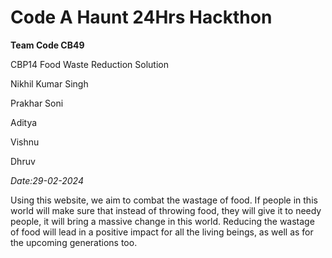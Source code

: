 <h1>Code A Haunt 24Hrs Hackthon</h1>
<p><b>Team Code CB49</b></p>
<p>CBP14 Food Waste Reduction Solution</p>
<p>Nikhil Kumar Singh</p>
<p>Prakhar Soni</p>
<p>Aditya</p>
<p>Vishnu</p>
<p>Dhruv</p>
<i>Date:29-02-2024</i>
<p>Using this website, we aim to combat the wastage of food. If people in this world will make sure that instead of throwing food, they will give it to needy people, it will bring a massive change in this world. Reducing the wastage of food will lead in a positive impact for all the living beings, as well as for the upcoming generations too.</p>
